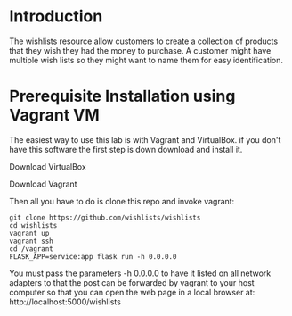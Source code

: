 # Introduction
The wishlists resource allow customers to create a collection of products that they wish they had the money to purchase. A customer might have multiple wish lists so they might want to name them for easy identification. 

# Prerequisite Installation using Vagrant VM
The easiest way to use this lab is with Vagrant and VirtualBox. if you don't have this software the first step is down download and install it.

Download VirtualBox

Download Vagrant

Then all you have to do is clone this repo and invoke vagrant:

    git clone https://github.com/wishlists/wishlists
    cd wishlists
    vagrant up
    vagrant ssh
    cd /vagrant
    FLASK_APP=service:app flask run -h 0.0.0.0
    
You must pass the parameters -h 0.0.0.0 to have it listed on all network adapters to that the post can be forwarded by vagrant to your host computer so that you can open the web page in a local browser at: http://localhost:5000/wishlists


